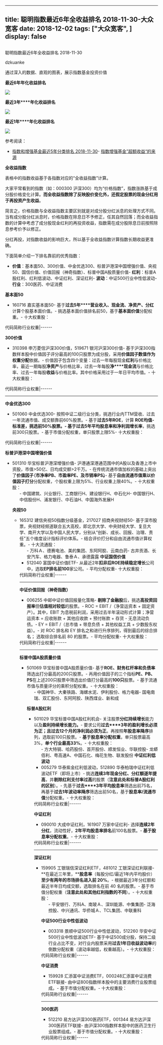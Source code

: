 
---
title:   聪明指数最近6年全收益排名 2018-11-30-大众宽客
date: 2018-12-02
tags: ["大众宽客", ]
display: false
---


## 



聪明指数最近6年全收益排名 2018-11-30




dzkuanke




通过深入的数据、直观的图表，展示指数基金投资价值


**最近****6年****年化收益排名**

<img class="" data-copyright="0" data-ratio="1.044776119402985" data-s="300,640" src="https://mmbiz.qpic.cn/mmbiz_png/PKw3FQPmhIjddbwN18MxUhG1MPHoI2R3dZ9ibqC3vRwvfBUEc6ZnfPFwicg8UiaJ3TI7ySibpYv6cMiaB6umHziazVsQ/640?wx_fmt=png" data-type="png" data-w="938" style=""/>



**最近****3****年****年化收益排名**

<img class="" data-copyright="0" data-ratio="1.0468085106382978" data-s="300,640" src="https://mmbiz.qpic.cn/mmbiz_png/PKw3FQPmhIjddbwN18MxUhG1MPHoI2R3uzr3UdzOe3UBwnMnLqtTF9oJvh3mpEWx1cTRjtom8B9XKOPdVS3KAQ/640?wx_fmt=png" data-type="png" data-w="940" style="white-space: normal;"/>



**最近****1****年****年化收益排名**

**<img class="" data-copyright="0" data-ratio="1.044776119402985" data-s="300,640" src="https://mmbiz.qpic.cn/mmbiz_png/PKw3FQPmhIjddbwN18MxUhG1MPHoI2R3dPOMYQf0OtosY3t7ImCNibtk9aaYccbL98mIpUoAPjJViagFQZUn9EPQ/640?wx_fmt=png" data-type="png" data-w="938" style="white-space: normal;"/>**



参考阅读：
- [指数和增强基金最近5年分类排名 2018-11-30](http://mp.weixin.qq.com/s?__biz=MzAwMTc1MDcwNw==&amp;mid=2648273535&amp;idx=1&amp;sn=feb7b9bfad818db912d302c7d71286ac&amp;chksm=82f931a3b58eb8b51557d601b3a31e06b769a71df37ef2e1f8c2d3b4ce49147904c3a75fd06a&amp;scene=21#wechat_redirect)- [指数增强基金”超额收益“的来源](http://mp.weixin.qq.com/s?__biz=MzAwMTc1MDcwNw==&amp;mid=2648272968&amp;idx=1&amp;sn=598917da4403d77210aa3b1a460658e4&amp;chksm=82f93394b58eba82c9a7cb228c22c656fe88c5203ff149473f9edd2d4127e44df65f5bdb146b&amp;scene=21#wechat_redirect)


**全收益指数**



表格中的指数收益基于各指数对应的“全收益指数”计算。



大家平常看到的指数（如：000300 沪深300）均为“价格指数”，指数涨跌基于成分股价格变化计算。**而全收益指数除了反映股价变化外，还假定股票的现金分红用于再投资产生收益**。



简言之，价格指数与全收益指数主要区别就是对成分股分红派息的处理方式不同。当有成分股分红派息时，价格指数在除息日不予修正，任其自然回落；而全收益指数的计算中考虑了成分股现金红利的再投资收益，指数需在成分股除息日前按照除息参考价予以修正。



分红再投，对指数收益的影响巨大，所以基于全收益指数计算指数长期收益更准确。





下面简单介绍一下排名靠前的优秀指数：
- **价值**：基本面50、300价值、中金优选300、标普沪港深中国增强价值、央视50、国信价值、价值回报（神奇指数）、标普中国A股质量价值- **红利**：标普A股红利、红利低波动、中证红利、深证红利- **波动**：中证500行业中性低波动- **行业**：300医药、中证消费


**基本面50**
- 160716 嘉实基本面50- 基于**过去5年****营业收入、现金流、净资产、分红**计算个股基本面价值。- 挑选基本面价值排名前50，基于**基本面价值**分配权重。- 十大权重股：
<tr style="border: 0px;vertical-align: baseline;"><th style="padding-top: 0px;padding-bottom: 3px;border: 0px;vertical-align: middle;word-break: break-all;height: 30px;line-height: 1.4;font-size: 14px;font-weight: 400;color: rgb(126, 126, 126);background-color: rgb(238, 238, 238);">代码</th><th style="padding-top: 0px;padding-bottom: 3px;border: 0px;vertical-align: middle;word-break: break-all;height: 30px;line-height: 1.4;font-size: 14px;font-weight: 400;color: rgb(126, 126, 126);background-color: rgb(238, 238, 238);">简称</th><th style="padding-top: 0px;padding-bottom: 3px;border: 0px;vertical-align: middle;word-break: break-all;height: 30px;line-height: 1.4;font-size: 14px;font-weight: 400;color: rgb(126, 126, 126);background-color: rgb(238, 238, 238);">行业</th><th style="padding-top: 0px;padding-bottom: 3px;border: 0px;vertical-align: middle;word-break: break-all;height: 30px;line-height: 1.4;font-size: 14px;font-weight: 400;color: rgb(126, 126, 126);background-color: rgb(238, 238, 238);">权重</th></tr>|------



**300价值**
- 310398 申万菱信沪深300价值，519671 银河沪深300价值- 基于沪深300指数样本股中价值因子评分最高的100只股票为成分股，采用**价值因子数值作为权重分配**依据。- 价值因子包含四个变量：过去一年每股现金**红利**与价格比率，最近一期每股**净资产**与价格比率，过去一年每股**净****现金流**与价格比率、过去一年每股**收益**与价格比率。其中价格采用过于一年日平均市值。- 十大权重股：
<tr style="border: 0px;vertical-align: baseline;"><th style="padding-top: 0px;padding-bottom: 3px;border: 0px;background-color: rgb(238, 238, 238);vertical-align: middle;word-break: break-all;height: 30px;line-height: 1.4;font-size: 14px;font-weight: 400;color: rgb(126, 126, 126);">代码</th><th style="padding-top: 0px;padding-bottom: 3px;border: 0px;background-color: rgb(238, 238, 238);vertical-align: middle;word-break: break-all;height: 30px;line-height: 1.4;font-size: 14px;font-weight: 400;color: rgb(126, 126, 126);">简称</th><th style="padding-top: 0px;padding-bottom: 3px;border: 0px;background-color: rgb(238, 238, 238);vertical-align: middle;word-break: break-all;height: 30px;line-height: 1.4;font-size: 14px;font-weight: 400;color: rgb(126, 126, 126);">行业</th><th style="padding-top: 0px;padding-bottom: 3px;border: 0px;background-color: rgb(238, 238, 238);vertical-align: middle;word-break: break-all;height: 30px;line-height: 1.4;font-size: 14px;font-weight: 400;color: rgb(126, 126, 126);">权重</th></tr>|------

****

**中金优选300**
- 501060 中金优选300- 按照中证二级行业分类，挑选行业内TTM营收、过去一年流通市值、成交额靠前60%股票。- 基于**过去5年ROE**，计算&nbsp;**ROE均值-标准差，**挑选前50%股票。- 基于过去**5年平均股息率和净利润增长率**，挑选前300只股票。- 基于市值分配权重，单只股票上限5%- 十大权重股：
<tr style="border: 0px;vertical-align: baseline;"><th style="padding-top: 0px;padding-bottom: 3px;border: 0px;background-color: rgb(238, 238, 238);vertical-align: middle;word-break: break-all;height: 30px;line-height: 1.4;font-size: 14px;font-weight: 400;color: rgb(126, 126, 126);">代码</th><th style="padding-top: 0px;padding-bottom: 3px;border: 0px;background-color: rgb(238, 238, 238);vertical-align: middle;word-break: break-all;height: 30px;line-height: 1.4;font-size: 14px;font-weight: 400;color: rgb(126, 126, 126);">简称</th><th style="padding-top: 0px;padding-bottom: 3px;border: 0px;background-color: rgb(238, 238, 238);vertical-align: middle;word-break: break-all;height: 30px;line-height: 1.4;font-size: 14px;font-weight: 400;color: rgb(126, 126, 126);">行业</th><th style="padding-top: 0px;padding-bottom: 3px;border: 0px;background-color: rgb(238, 238, 238);vertical-align: middle;word-break: break-all;height: 30px;line-height: 1.4;font-size: 14px;font-weight: 400;color: rgb(126, 126, 126);">权重</th></tr>|------



**标普沪港深中国增强价值**
- 501310 华宝标普沪港深增强价值- 沪港通深港通范围中的A股以及香港上市中资股，市值&gt;50亿、日均成交额&gt;2千万。- 在传统流通市值加权的基础上突出了**价值因子**<h-char unicode="ff08" class="biaodian cjk bd-open bd-jiya" style="white-space: normal;box-sizing: border-box;color: rgb(51, 53, 60);font-family: &quot;Biaodian Pro Sans GB&quot;, &quot;Helvetica Neue&quot;, Helvetica, Arial, &quot;pingfang sc&quot;, &quot;Hiragino Sans GB&quot;, &quot;Microsoft YaHei&quot;, 微软雅黑, STHeiti, SimSun, sans-serif;font-variant-ligatures: normal;orphans: 2;widows: 2;"><h-inner style="box-sizing: border-box;margin-left: -0.5em;">**（**</h-inner></h-char>**市净率PB、市盈率PE、及市销率PS**<h-char unicode="ff09" class="biaodian cjk bd-close bd-end bd-jiya bd-consecutive" style="white-space: normal;box-sizing: border-box;color: rgb(51, 53, 60);font-family: &quot;Biaodian Pro Sans GB&quot;, &quot;Helvetica Neue&quot;, Helvetica, Arial, &quot;pingfang sc&quot;, &quot;Hiragino Sans GB&quot;, &quot;Microsoft YaHei&quot;, 微软雅黑, STHeiti, SimSun, sans-serif;font-variant-ligatures: normal;orphans: 2;widows: 2;"><h-inner style="box-sizing: border-box;letter-spacing: -0.5em;">**）。**</h-inner></h-char>- 基于**自由流通市值乘以价值因子打分**分配权重，个股权重上限为5%、行业权重上限40%。- 十大权重股：<ul class=" list-paddingleft-2" style="list-style-type: square;">- 中国建筑、兴业银行、工商银行H、建设银行H、中石化H- 中国银行H、中信股份H、浦发银行、中石油H、中国海外发展H


**央视50**
- 165312&nbsp;建信央视50指数分级基金，217027&nbsp;招商央视财经50- 基于深市股票，央视财经频道联合五大高校，即北京大学、中央财经大学、复旦大学、南开大学以及中国人民大学，分别从“创新、成长、回报、治理、责任”五个维度设计指标评价体系。- 结合评价打分和自由流通市值计算权重。- 十大流通股：<ul class=" list-paddingleft-2" style="list-style-type: square;">- 万科Ａ、德赛电池、美的集团、东阿阿胶、云南白药- 古井贡酒、长安汽车、格力电器、鲁泰Ａ、承德露露
**中证国信价值**
- 512040&nbsp;富国中证价值ETF- 从最近2年**扣非后ROE<strong style="white-space: normal;">持续稳定**增长</strong>公司中，选取**EP排名前100**家公司。- 平均分配权重- 十大权重股：
<tr style="border: 0px;vertical-align: baseline;"><th style="padding-top: 0px;padding-bottom: 3px;border: 0px;vertical-align: middle;word-break: break-all;height: 30px;line-height: 1.4;font-size: 14px;font-weight: 400;color: rgb(126, 126, 126);background-color: rgb(238, 238, 238);">代码</th><th style="padding-top: 0px;padding-bottom: 3px;border: 0px;vertical-align: middle;word-break: break-all;height: 30px;line-height: 1.4;font-size: 14px;font-weight: 400;color: rgb(126, 126, 126);background-color: rgb(238, 238, 238);">简称</th><th style="padding-top: 0px;padding-bottom: 3px;border: 0px;vertical-align: middle;word-break: break-all;height: 30px;line-height: 1.4;font-size: 14px;font-weight: 400;color: rgb(126, 126, 126);background-color: rgb(238, 238, 238);">行业</th><th style="padding-top: 0px;padding-bottom: 3px;border: 0px;vertical-align: middle;word-break: break-all;height: 30px;line-height: 1.4;font-size: 14px;font-weight: 400;color: rgb(126, 126, 126);background-color: rgb(238, 238, 238);">权重</th></tr>|------

****

**中证价值回报（神奇指数）**
- 006255 中邮中证价值回报量化策略- **剔除了金融股**后，挑选**高投资回报率**但**估值相对较低**的股票。- ROC = EBIT /（净营运资本 + 固定资产）。其中，EBIT 为息税前利润，采用过去半年滚动形式计算；净营运资本 = 应收账款 + 其他应收款 + 预付账款 + 存货 - 无息流动负债。- EY = EBIT /（总市值 + 带息负债 + 其他权益工具 + 少数股东权益）。- 对 ROC 排名和 EY 排名之和进行升序排列，得到最后的综合排名； 选取综合排名前 80 的股票。- 平均分配权重- 十大权重股：
<tr style="border: 0px;vertical-align: baseline;"><th style="padding-top: 0px;padding-bottom: 3px;border: 0px;vertical-align: middle;word-break: break-all;height: 30px;line-height: 1.4;font-size: 14px;font-weight: 400;color: rgb(126, 126, 126);background-color: rgb(238, 238, 238);">代码</th><th style="padding-top: 0px;padding-bottom: 3px;border: 0px;vertical-align: middle;word-break: break-all;height: 30px;line-height: 1.4;font-size: 14px;font-weight: 400;color: rgb(126, 126, 126);background-color: rgb(238, 238, 238);">简称</th><th style="padding-top: 0px;padding-bottom: 3px;border: 0px;vertical-align: middle;word-break: break-all;height: 30px;line-height: 1.4;font-size: 14px;font-weight: 400;color: rgb(126, 126, 126);background-color: rgb(238, 238, 238);">行业</th><th style="padding-top: 0px;padding-bottom: 3px;border: 0px;vertical-align: middle;word-break: break-all;height: 30px;line-height: 1.4;font-size: 14px;font-weight: 400;color: rgb(126, 126, 126);background-color: rgb(238, 238, 238);">权重</th></tr>|------

****

**标普中国A股质量价值**
- 501069&nbsp;华宝标普中国A股质量价值- 基于**ROE、财务杠杆率和负债率**筛选出打分最高的200只股票。- <h-char unicode="ff1b" class="biaodian cjk bd-end bd-jiya" style="white-space: normal;box-sizing: border-box;color: rgb(51, 53, 60);font-family: &quot;Biaodian Pro Sans GB&quot;, &quot;Helvetica Neue&quot;, Helvetica, Arial, &quot;pingfang sc&quot;, &quot;Hiragino Sans GB&quot;, &quot;Microsoft YaHei&quot;, 微软雅黑, STHeiti, SimSun, sans-serif;font-variant-ligatures: normal;orphans: 2;widows: 2;">再</h-char>用价值因子的三个指标**PE、PB、PS**在上述200只股票中筛选出价值打分最高的**100只**股票。- 基于流通市值与质量评分的乘积分配权重。- 十大权重股：<ul class=" list-paddingleft-2" style="list-style-type: square;">- 中国神华、大秦铁路、海螺水泥、伊利股份、格力电器- 国电南瑞、双汇股份、东阿阿胶、陕西煤业、新和成


**标普A股红利**
- 501029 华宝标普中国A股红利机会- 关注股票**分红持续增长**能力以及**盈利持续增长能力。**- 要求公司**过去****3年的盈利增长必须为正**<h-char unicode="ff1b" class="biaodian cjk bd-end bd-jiya" style="box-sizing: border-box;"><h-inner style="box-sizing: border-box;">**；**</h-inner></h-char>**且过去12个月的净利润必须为正**。再按照**年股息率降序**排列，选取前100只股票。- **基于股息率分配权重**，单只股票最高3%，**单个行业最高33%**。- 十大权重股：<ul class=" list-paddingleft-2" style="list-style-type: square;">- 方大特钢、哈药股份、首开股份、顺发恒业、华联控股- 龙蟒佰利、粤高速A、中国石化、梅花生物、联发股份
**中证红利低波动**
- 005279 华泰紫金红利低波动，512890 华泰柏瑞中证红利低波动ETF（即将上市）- 挑选**连续3年现金分红、分红额逐年提高**，并**剔除红利支付率过高**的股票（**注意此处和标普A股红利的区别**）。- 先基于**过去****3年平均股息率**筛选出前75名，再基于**过去1年波动率降序**筛选出前50名，基于**股息率/流通市值**分配权重。- 十大权重股：
<tr style="border: 0px;vertical-align: baseline;"><th style="padding-top: 0px;padding-bottom: 3px;border: 0px;vertical-align: middle;word-break: break-all;height: 30px;line-height: 1.4;font-size: 14px;font-weight: 400;color: rgb(126, 126, 126);background-color: rgb(238, 238, 238);">代码</th><th style="padding-top: 0px;padding-bottom: 3px;border: 0px;vertical-align: middle;word-break: break-all;height: 30px;line-height: 1.4;font-size: 14px;font-weight: 400;color: rgb(126, 126, 126);background-color: rgb(238, 238, 238);">简称</th><th style="padding-top: 0px;padding-bottom: 3px;border: 0px;vertical-align: middle;word-break: break-all;height: 30px;line-height: 1.4;font-size: 14px;font-weight: 400;color: rgb(126, 126, 126);background-color: rgb(238, 238, 238);">行业</th><th style="padding-top: 0px;padding-bottom: 3px;border: 0px;vertical-align: middle;word-break: break-all;height: 30px;line-height: 1.4;font-size: 14px;font-weight: 400;color: rgb(126, 126, 126);background-color: rgb(238, 238, 238);">权重</th></tr>|------



**中证红利**
- 090010 大成中证红利，161907 万家中证红利- 选择**连续2年分红**，流动性好，**2年平均股息率排名**前100名股票。- **基于股息率分配权重**。- 十大权重股：
<tr style="border: 0px;vertical-align: baseline;"><th style="padding-top: 0px;padding-bottom: 3px;border: 0px;vertical-align: middle;word-break: break-all;height: 30px;line-height: 1.4;font-size: 14px;font-weight: 400;color: rgb(126, 126, 126);background-color: rgb(238, 238, 238);">代码</th><th style="padding-top: 0px;padding-bottom: 3px;border: 0px;vertical-align: middle;word-break: break-all;height: 30px;line-height: 1.4;font-size: 14px;font-weight: 400;color: rgb(126, 126, 126);background-color: rgb(238, 238, 238);">简称</th><th style="padding-top: 0px;padding-bottom: 3px;border: 0px;vertical-align: middle;word-break: break-all;height: 30px;line-height: 1.4;font-size: 14px;font-weight: 400;color: rgb(126, 126, 126);background-color: rgb(238, 238, 238);">行业</th><th style="padding-top: 0px;padding-bottom: 3px;border: 0px;vertical-align: middle;word-break: break-all;height: 30px;line-height: 1.4;font-size: 14px;font-weight: 400;color: rgb(126, 126, 126);background-color: rgb(238, 238, 238);">权重</th></tr>|------

****

**深证红利**
- 159905&nbsp;工银瑞信深证红利ETF，481012&nbsp;工银深证红利联接- **在最近三年里，****股息率**（每股分红/最近1年内平均股价）**至少有两年的市场排名进入前 20%**。- 根据最近3年分红额和最近半年日均成交额，选取排名在前 40 名的股票。- 基于市值分配权重（**注意此处和其他红利指数的不同**）。- 十大权重股：<ul class=" list-paddingleft-2" style="list-style-type: square;">- 平安银行、万科A、南玻Ａ、深圳能源、中集集团- 泛海控股、中兴通讯、华侨城Ａ、TCL集团、中联重科 &nbsp; &nbsp;


**中证500行业中性低波动**
- 003318 景顺中证500行业中性低波动，512260 华安中证500行业中性低波动ETF- 基于中证500成分股，保持二级行业占比不变，对行业内股票采用**过去1年日收益波动率**的倒数分配权重（波动率越低，权重越高）。- 十大权重股：
<tr style="border: 0px;vertical-align: baseline;"><th style="padding-top: 0px;padding-bottom: 3px;border: 0px;vertical-align: middle;word-break: break-all;height: 30px;line-height: 1.4;font-size: 14px;font-weight: 400;color: rgb(126, 126, 126);background-color: rgb(238, 238, 238);">代码</th><th style="padding-top: 0px;padding-bottom: 3px;border: 0px;vertical-align: middle;word-break: break-all;height: 30px;line-height: 1.4;font-size: 14px;font-weight: 400;color: rgb(126, 126, 126);background-color: rgb(238, 238, 238);">简称</th><th style="padding-top: 0px;padding-bottom: 3px;border: 0px;vertical-align: middle;word-break: break-all;height: 30px;line-height: 1.4;font-size: 14px;font-weight: 400;color: rgb(126, 126, 126);background-color: rgb(238, 238, 238);">行业</th><th style="padding-top: 0px;padding-bottom: 3px;border: 0px;vertical-align: middle;word-break: break-all;height: 30px;line-height: 1.4;font-size: 14px;font-weight: 400;color: rgb(126, 126, 126);background-color: rgb(238, 238, 238);">权重</th></tr>|------



**中证消费**
- 159928 汇添富中证消费ETF，000248汇添富中证消费ETF联接- 由中证800指数样本股中的主要消费行业股票组成。- 基于市值分配权重。- 十大权重股：
<tr style="border: 0px;vertical-align: baseline;"><th style="padding-top: 0px;padding-bottom: 3px;border: 0px;vertical-align: middle;word-break: break-all;height: 30px;line-height: 1.4;font-size: 14px;font-weight: 400;color: rgb(126, 126, 126);background-color: rgb(238, 238, 238);">代码</th><th style="padding-top: 0px;padding-bottom: 3px;border: 0px;vertical-align: middle;word-break: break-all;height: 30px;line-height: 1.4;font-size: 14px;font-weight: 400;color: rgb(126, 126, 126);background-color: rgb(238, 238, 238);">简称</th><th style="padding-top: 0px;padding-bottom: 3px;border: 0px;vertical-align: middle;word-break: break-all;height: 30px;line-height: 1.4;font-size: 14px;font-weight: 400;color: rgb(126, 126, 126);background-color: rgb(238, 238, 238);">行业</th><th style="padding-top: 0px;padding-bottom: 3px;border: 0px;vertical-align: middle;word-break: break-all;height: 30px;line-height: 1.4;font-size: 14px;font-weight: 400;color: rgb(126, 126, 126);background-color: rgb(238, 238, 238);">权重</th></tr>|------

****

**300医药**
- 512210 易方达沪深300医药ETF，001344 易方达沪深300医药ETF联接- 由沪深300指数样本股中的医药卫生行业股票组成。- 基于市值分配权重。- 十大权重股：
<tr style="border: 0px;vertical-align: baseline;"><th style="padding-top: 0px;padding-bottom: 3px;border: 0px;vertical-align: middle;word-break: break-all;height: 30px;line-height: 1.4;font-size: 14px;font-weight: 400;color: rgb(126, 126, 126);background-color: rgb(238, 238, 238);">代码</th><th style="padding-top: 0px;padding-bottom: 3px;border: 0px;vertical-align: middle;word-break: break-all;height: 30px;line-height: 1.4;font-size: 14px;font-weight: 400;color: rgb(126, 126, 126);background-color: rgb(238, 238, 238);">简称</th><th style="padding-top: 0px;padding-bottom: 3px;border: 0px;vertical-align: middle;word-break: break-all;height: 30px;line-height: 1.4;font-size: 14px;font-weight: 400;color: rgb(126, 126, 126);background-color: rgb(238, 238, 238);">行业</th><th style="padding-top: 0px;padding-bottom: 3px;border: 0px;vertical-align: middle;word-break: break-all;height: 30px;line-height: 1.4;font-size: 14px;font-weight: 400;color: rgb(126, 126, 126);background-color: rgb(238, 238, 238);">权重</th></tr>|------










